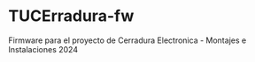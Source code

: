 # TUCErradura-fw
Firmware para el proyecto de Cerradura Electronica - Montajes e Instalaciones 2024 
